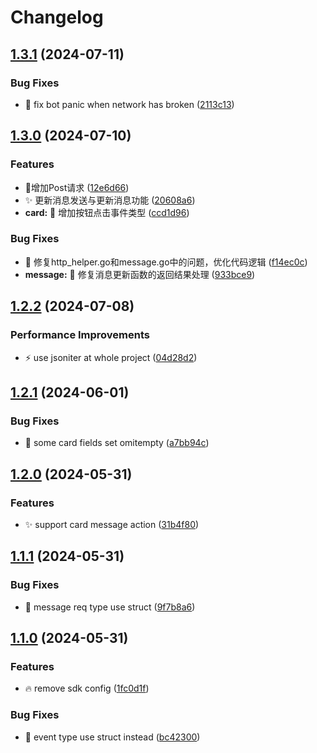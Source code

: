 # Changelog

## [1.3.1](https://github.com/Aimerny/kook-go/compare/v1.3.0...v1.3.1) (2024-07-11)


### Bug Fixes

* :bug: fix bot panic when network has broken ([2113c13](https://github.com/Aimerny/kook-go/commit/2113c13b7fa4191fdccf4a5fb639fefcc2618c18))

## [1.3.0](https://github.com/Aimerny/kook-go/compare/v1.2.2...v1.3.0) (2024-07-10)


### Features

* :tada:增加Post请求 ([12e6d66](https://github.com/Aimerny/kook-go/commit/12e6d669e8a7db7a90d42ce169d96b7570418912))
* ✨ 更新消息发送与更新消息功能 ([20608a6](https://github.com/Aimerny/kook-go/commit/20608a65548861a75a7ab2a63fc6c9f3fa8044b9))
* **card:** 🔘 增加按钮点击事件类型 ([ccd1d96](https://github.com/Aimerny/kook-go/commit/ccd1d967489dcbed823276f2e9d10ff0d24d466e))


### Bug Fixes

* 🐛 修复http_helper.go和message.go中的问题，优化代码逻辑 ([f14ec0c](https://github.com/Aimerny/kook-go/commit/f14ec0c8624e538a2f0be20fcb63495ae1847a80))
* **message:** 🐛 修复消息更新函数的返回结果处理 ([933bce9](https://github.com/Aimerny/kook-go/commit/933bce933537c6f623973ac8009334ccf074e4af))

## [1.2.2](https://github.com/Aimerny/kook-go/compare/v1.2.1...v1.2.2) (2024-07-08)


### Performance Improvements

* :zap: use jsoniter at whole project ([04d28d2](https://github.com/Aimerny/kook-go/commit/04d28d298f375cf42e75827e27548af43dbd3cc9))

## [1.2.1](https://github.com/Aimerny/kook-go/compare/v1.2.0...v1.2.1) (2024-06-01)


### Bug Fixes

* :bug: some card fields set omitempty ([a7bb94c](https://github.com/Aimerny/kook-go/commit/a7bb94c1cc0628b58f57761fe4b69d98615c7df2))

## [1.2.0](https://github.com/Aimerny/kook-go/compare/v1.1.1...v1.2.0) (2024-05-31)


### Features

* :sparkles: support card message action ([31b4f80](https://github.com/Aimerny/kook-go/commit/31b4f8099ab65849cf28f1d67dc654c8f527dd82))

## [1.1.1](https://github.com/Aimerny/kook-go/compare/v1.1.0...v1.1.1) (2024-05-31)


### Bug Fixes

* :bug: message req type use struct ([9f7b8a6](https://github.com/Aimerny/kook-go/commit/9f7b8a6f1ac0e2ccb861ae0d1921ccaf4c889aa2))

## [1.1.0](https://github.com/Aimerny/kook-go/compare/v1.0.0...v1.1.0) (2024-05-31)


### Features

* :fire: remove sdk config ([1fc0d1f](https://github.com/Aimerny/kook-go/commit/1fc0d1f1a988a761903c968ffd1309bb454f077a))


### Bug Fixes

* :bug: event type use struct instead ([bc42300](https://github.com/Aimerny/kook-go/commit/bc42300de7e0927f20728d1826838bad66f4423a))
